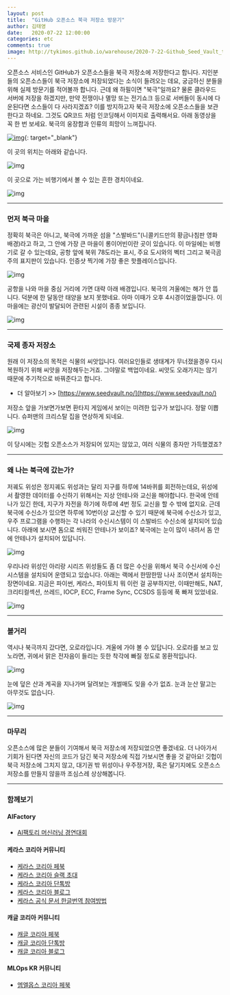 ```yaml
---
layout: post
title:  "GitHub 오픈소스 북극 저장소 방문기"
author: 김태영
date:   2020-07-22 12:00:00
categories: etc
comments: true
image: http://tykimos.github.io/warehouse/2020-7-22-Github_Seed_Vault_title_2.png
---
```


오픈소스 서비스인 GitHub가 오픈소스들을 북극 저장소에 저장한다고 합니다. 지인분들의 오픈소스들이 북극 저장소에 저장되었다는 소식이 들려오는 데요, 궁금하신 분들을 위해 실제 방문기를 적어볼까 합니다. 근데 왜 하필이면 "북극"일까요? 물론 클라우드 서버에 저장을 하겠지만, 만약 전쟁이나 멸망 또는 전기쇼크 등으로 서버들이 동시에 다운된다면 소스들이 다 사라지겠죠? 이를 방지하고자 북극 저장소에 오픈소스들을 보관한다고 하네요. 그것도 QR코드 처럼 인코딩해서 이미지로 출력해서요. 아래 동영상을 꼭 한 번 보세요. 북극의 웅장함과 인류의 희망이 느껴집니다.

[![img](http://tykimos.github.io/warehouse/2020-7-22-Github_Seed_Vault_1.png)](https://youtu.be/fzI9FNjXQ0o?t=15){: target="_blank"}

이 곳의 위치는 아래와 같습니다.

![img](http://tykimos.github.io/warehouse/2020-7-22-Github_Seed_Vault_11.png)

이 곳으로 가는 비행기에서 볼 수 있는 흔한 경치이네요.

![img](http://tykimos.github.io/warehouse/2020-7-22-Github_Seed_Vault_9.png)

---
### 먼저 북극 마을

정확히 북극은 아니고, 북극에 가까운 섬을 "스발바드"(니콜키드만의 황금나침판 영화 배경)라고 하고, 그 안에 가장 큰 마을이 롱이어빈이란 곳이 있습니다. 이 마일에는 비행기로 갈 수 있는데요, 공항 앞에 북위 78도라는 표시, 주요 도시와의 벡터 그리고 북극곰 주의 표지판이 있습니다. 인증샷 찍기에 가장 좋은 핫플레이스입니다. 

![img](http://tykimos.github.io/warehouse/2020-7-22-Github_Seed_Vault_3.png)

공항을 나와 마을 중심 거리에 가면 대략 아래 배경입니다. 북극의 겨울에는 해가 안 뜹니다. 덕분에 한 달동안 태양을 보지 못했네요. 아마 이때가 오후 4시경이었을껍니다. 이 마을에는 광산이 발달되어 관련된 시설이 종종 보입니다.

![img](http://tykimos.github.io/warehouse/2020-7-22-Github_Seed_Vault_4.png)

---
### 국제 종자 저장소

원래 이 저장소의 목적은 식물의 씨앗입니다. 여러요인들로 생태계가 무너졌을경우 다시 복원하기 위해 씨앗을 저장해두는거죠. 그야말로 백업이네요. 씨앗도 오래가지는 않기 때문에 주기적으로 바꿔준다고 합니다.

* 더 알아보기 >> [https://www.seedvault.no/](https://www.seedvault.no/)

저장소 앞을 가보면가보면 환타지 게임에서 보이는 미려한 입구가 보입니다. 정말 이쁩니다. 슈퍼맨의 크리스탈 집을 연상하게 되네요.

![img](http://tykimos.github.io/warehouse/2020-7-22-Github_Seed_Vault_2.png)

이 당시에는 깃헙 오픈소스가 저장되어 있지는 않았고, 여러 식물의 종자만 가득했겠죠? 

---
### 왜 나는 북극에 갔는가?

저궤도 위성은 정지궤도 위성과는 달리 지구를 하루에 14바퀴를 회전하는데요, 위성에서 촬영한 데이터를 수신하기 위해서는 지상 안테나와 교신을 해야합니다. 한국에 안테나가 있긴 한데, 지구가 자전을 하기에 하루에 4번 정도 교신을 할 수 밖에 없지요. 근데 북극에 수신소가 있으면 하루에 10번이상 교신할 수 있기 때문에 북극에 수신소가 있고, 우주 프로그램을 수행하는 각 나라의 수신시스템이 이 스발바드 수신소에 설치되어 있습니다. 아래에 보시면 돔으로 씌워진 안테나가 보이죠? 북극에는 눈이 많이 내려서 돔 안에 안테나가 설치되어 있답니다.

![img](http://tykimos.github.io/warehouse/2020-7-22-Github_Seed_Vault_5.png)

우리나라 위성인 아리랑 시리즈 위성들도 좀 더 많은 수신을 위해서 북극 수신서에 수신시스템을 설치되어 운영되고 있습니다. 아래는 랙에서 한땀한땀 나사 조이면서 설치하는 장면이네요. 지금은 파이썬, 케라스, 파이토치 뭐 이런 걸 공부하지만, 이때만해도, NAT, 크리티컬섹션, 쓰레드, IOCP, ECC, Frame Sync, CCSDS 등등에 푹 빠져 있었네요.

![img](http://tykimos.github.io/warehouse/2020-7-22-Github_Seed_Vault_10.png)

---
### 볼거리

역시나 북극까지 갔다면, 오로라입니다. 겨울에 가야 볼 수 있답니다. 오로라를 보고 있노라면, 귀에서 맑은 전자음이 들리는 듯한 착각에 빠질 정도로 몽환적입니다.

![img](http://tykimos.github.io/warehouse/2020-7-22-Github_Seed_Vault_7.png)

눈에 덮은 산과 계곡을 지나가며 달려보는 개썰매도 잊을 수가 없죠. 눈과 눈산 말고는 아무것도 없습니다.

![img](http://tykimos.github.io/warehouse/2020-7-22-Github_Seed_Vault_6.png)

---
### 마무리

오픈소스에 많은 분들이 기여해서 북극 저장소에 저장되었으면 좋겠네요. 더 나아가서 기회가 된다면 자신의 코드가 담긴 북극 저장소에 직접 가보시면 좋을 것 같아요! 깃헙이 북극 저장소에 그치지 않고, 대기권 밖 위성이나 우주정거장, 혹은 달기지에도 오픈소스 저장소를 만들지 않을까 조심스레 상상해봅니다. 

---
### 함께보기

#### AIFactory

* [AI팩토리 머신러닝 경연대회](http://aifactory.space)

#### 케라스 코리아 커뮤니티

* [케라스 코리아 페북](https://www.facebook.com/groups/KerasKorea/)
* [케라스 코리아 슬랙 초대](https://join.slack.com/t/keraskorea/shared_invite/enQtNTUzMTUxMzIyMzg4LWQ3YmQ1YTdmNTYxOTAwZTExNmFmOGM3M2QyMjIyNzYwYTY2YTY2ZjBlNDNlZDdmMTU0NGVjYzFkMWYxNzE0ZDA)
* [케라스 코리아 단톡방](https://open.kakao.com/o/g93MSBV)
* [케라스 코리아 블로그](http://keraskorea.github.io)
* [케라스 공식 문서 한글번역 참여방법](https://tykimos.github.io/2019/02/06/Contribution_of_Keras_Document_to_Korean_Translation/)

#### 캐글 코리아 커뮤니티

* [캐글 코리아 페북](https://www.facebook.com/groups/KaggleKoreaOpenGroup/)
* [캐글 코리아 단톡방](https://open.kakao.com/o/gP24T89)
* [캐글 코리아 블로그](https://kaggle-kr.tistory.com/)

#### MLOps KR 커뮤니티

* [엠엘옵스 코리아 페북](https://www.facebook.com/groups/MLOpsKR/)
